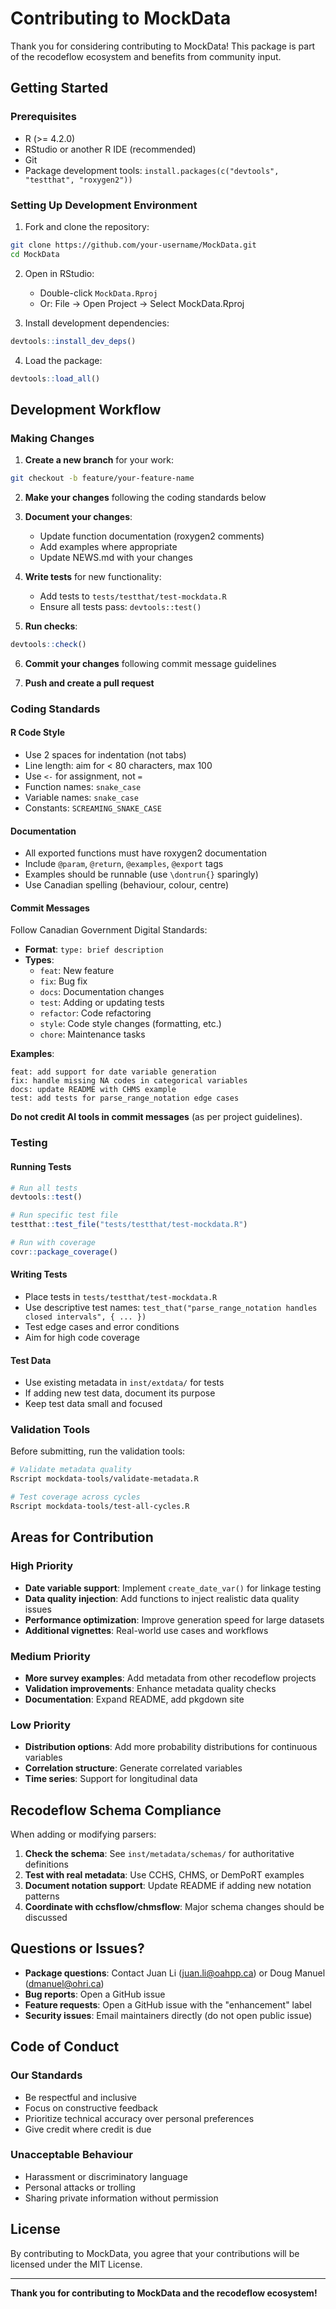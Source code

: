 # Contributing to MockData

Thank you for considering contributing to MockData! This package is part of the recodeflow ecosystem and benefits from community input.

## Getting Started

### Prerequisites

- R (>= 4.2.0)
- RStudio or another R IDE (recommended)
- Git
- Package development tools: `install.packages(c("devtools", "testthat", "roxygen2"))`

### Setting Up Development Environment

1. Fork and clone the repository:
```bash
git clone https://github.com/your-username/MockData.git
cd MockData
```

2. Open in RStudio:
   - Double-click `MockData.Rproj`
   - Or: File → Open Project → Select MockData.Rproj

3. Install development dependencies:
```r
devtools::install_dev_deps()
```

4. Load the package:
```r
devtools::load_all()
```

## Development Workflow

### Making Changes

1. **Create a new branch** for your work:
```bash
git checkout -b feature/your-feature-name
```

2. **Make your changes** following the coding standards below

3. **Document your changes**:
   - Update function documentation (roxygen2 comments)
   - Add examples where appropriate
   - Update NEWS.md with your changes

4. **Write tests** for new functionality:
   - Add tests to `tests/testthat/test-mockdata.R`
   - Ensure all tests pass: `devtools::test()`

5. **Run checks**:
```r
devtools::check()
```

6. **Commit your changes** following commit message guidelines

7. **Push and create a pull request**

### Coding Standards

#### R Code Style

- Use 2 spaces for indentation (not tabs)
- Line length: aim for < 80 characters, max 100
- Use `<-` for assignment, not `=`
- Function names: `snake_case`
- Variable names: `snake_case`
- Constants: `SCREAMING_SNAKE_CASE`

#### Documentation

- All exported functions must have roxygen2 documentation
- Include `@param`, `@return`, `@examples`, `@export` tags
- Examples should be runnable (use `\dontrun{}` sparingly)
- Use Canadian spelling (behaviour, colour, centre)

#### Commit Messages

Follow Canadian Government Digital Standards:
- **Format**: `type: brief description`
- **Types**:
  - `feat`: New feature
  - `fix`: Bug fix
  - `docs`: Documentation changes
  - `test`: Adding or updating tests
  - `refactor`: Code refactoring
  - `style`: Code style changes (formatting, etc.)
  - `chore`: Maintenance tasks

**Examples**:
```
feat: add support for date variable generation
fix: handle missing NA codes in categorical variables
docs: update README with CHMS example
test: add tests for parse_range_notation edge cases
```

**Do not credit AI tools in commit messages** (as per project guidelines).

### Testing

#### Running Tests

```r
# Run all tests
devtools::test()

# Run specific test file
testthat::test_file("tests/testthat/test-mockdata.R")

# Run with coverage
covr::package_coverage()
```

#### Writing Tests

- Place tests in `tests/testthat/test-mockdata.R`
- Use descriptive test names: `test_that("parse_range_notation handles closed intervals", { ... })`
- Test edge cases and error conditions
- Aim for high code coverage

#### Test Data

- Use existing metadata in `inst/extdata/` for tests
- If adding new test data, document its purpose
- Keep test data small and focused

### Validation Tools

Before submitting, run the validation tools:

```bash
# Validate metadata quality
Rscript mockdata-tools/validate-metadata.R

# Test coverage across cycles
Rscript mockdata-tools/test-all-cycles.R
```

## Areas for Contribution

### High Priority

- **Date variable support**: Implement `create_date_var()` for linkage testing
- **Data quality injection**: Add functions to inject realistic data quality issues
- **Performance optimization**: Improve generation speed for large datasets
- **Additional vignettes**: Real-world use cases and workflows

### Medium Priority

- **More survey examples**: Add metadata from other recodeflow projects
- **Validation improvements**: Enhance metadata quality checks
- **Documentation**: Expand README, add pkgdown site

### Low Priority

- **Distribution options**: Add more probability distributions for continuous variables
- **Correlation structure**: Generate correlated variables
- **Time series**: Support for longitudinal data

## Recodeflow Schema Compliance

When adding or modifying parsers:

1. **Check the schema**: See `inst/metadata/schemas/` for authoritative definitions
2. **Test with real metadata**: Use CCHS, CHMS, or DemPoRT examples
3. **Document notation support**: Update README if adding new notation patterns
4. **Coordinate with cchsflow/chmsflow**: Major schema changes should be discussed

## Questions or Issues?

- **Package questions**: Contact Juan Li (juan.li@oahpp.ca) or Doug Manuel (dmanuel@ohri.ca)
- **Bug reports**: Open a GitHub issue
- **Feature requests**: Open a GitHub issue with the "enhancement" label
- **Security issues**: Email maintainers directly (do not open public issue)

## Code of Conduct

### Our Standards

- Be respectful and inclusive
- Focus on constructive feedback
- Prioritize technical accuracy over personal preferences
- Give credit where credit is due

### Unacceptable Behaviour

- Harassment or discriminatory language
- Personal attacks or trolling
- Sharing private information without permission

## License

By contributing to MockData, you agree that your contributions will be licensed under the MIT License.

---

**Thank you for contributing to MockData and the recodeflow ecosystem!**
